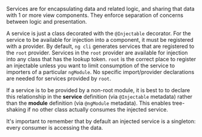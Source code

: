 Services are for encapsulating data and related logic, and sharing that data with 1 or more view components.  They enforce separation of concerns between logic and presentation.

A service is just a class decorated with the `@Injectable` decorator.  For the service to be available for injection into a component, it must be registered with a provider.  By default, `ng cli` generates services that are registered to the `root` provider.  Services in the `root` provider are available for injection into any class that has the lookup token.  `root` is the correct place to register an injectable unless you want to limit consumption of the service to importers of a particular `ngModule`.  No specific import/provider declarations are needed for services provided by `root`.

If a service is to be provided by a non-root module, it is best to to declare this relationship in the **service** definition (via `@Injectable` metadata) rather than the **module** definition (via `@ngModule` metadata).  This enables tree-shaking if no other class actually consumes the injected service.

It's important to remember that by default an injected service is a singleton: every consumer is accessing the data.